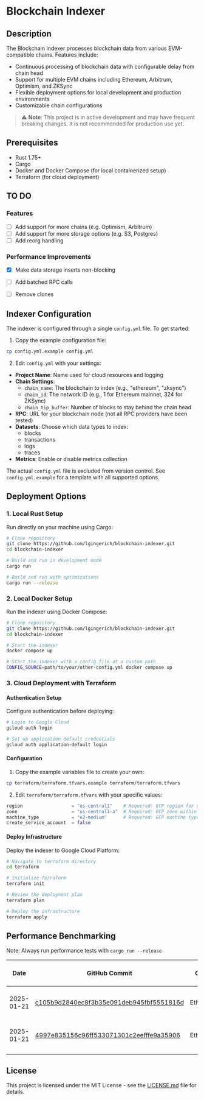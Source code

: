 # Blockchain Indexer

## Description

The Blockchain Indexer processes blockchain data from various EVM-compatible chains.
Features include:
- Continuous processing of blockchain data with configurable delay from chain head
- Support for multiple EVM chains including Ethereum, Arbitrum, Optimism, and ZKSync
- Flexible deployment options for local development and production environments
- Customizable chain configurations

> ⚠️ **Note**: This project is in active development and may have frequent breaking changes. It is not recommended for production use yet.


## Prerequisites
- Rust 1.75+ 
- Cargo
- Docker and Docker Compose (for local containerized setup)
- Terraform (for cloud deployment)


## TO DO

### Features
- [ ] Add support for more chains (e.g. Optimism, Arbitrum)
- [ ] Add support for more storage options (e.g. S3, Postgres)
- [ ] Add reorg handling

### Performance Improvements
- [X] Make data storage inserts non-blocking
- [ ] Add batched RPC calls
- [ ] Remove clones


## Indexer Configuration

The indexer is configured through a single `config.yml` file. To get started:

1. Copy the example configuration file:
```bash
cp config.yml.example config.yml
```

2. Edit `config.yml` with your settings:
- **Project Name**: Name used for cloud resources and logging
- **Chain Settings**: 
  - `chain_name`: The blockchain to index (e.g., "ethereum", "zksync")
  - `chain_id`: The network ID (e.g., 1 for Ethereum mainnet, 324 for ZKSync)
  - `chain_tip_buffer`: Number of blocks to stay behind the chain head
- **RPC**: URL for your blockchain node (not all RPC providers have been tested)
- **Datasets**: Choose which data types to index:
  - blocks
  - transactions
  - logs
  - traces
- **Metrics**: Enable or disable metrics collection

The actual `config.yml` file is excluded from version control. See `config.yml.example` for a template with all supported options.


## Deployment Options

### 1. Local Rust Setup
Run directly on your machine using Cargo:
```bash
# Clone repository
git clone https://github.com/lgingerich/blockchain-indexer.git
cd blockchain-indexer

# Build and run in development mode
cargo run

# Build and run with optimizations
cargo run --release
```

### 2. Local Docker Setup
Run the indexer using Docker Compose:

```bash
# Clone repository
git clone https://github.com/lgingerich/blockchain-indexer.git
cd blockchain-indexer

# Start the indexer
docker compose up

# Start the indexer with a config file at a custom path
CONFIG_SOURCE=path/to/your/other-config.yml docker compose up
```

### 3. Cloud Deployment with Terraform

#### Authentication Setup
Configure authentication before deploying:

```bash
# Login to Google Cloud
gcloud auth login

# Set up application default credentials
gcloud auth application-default login
```

#### Configuration
1. Copy the example variables file to create your own:
```bash
cp terraform/terraform.tfvars.example terraform/terraform.tfvars
```

2. Edit `terraform/terraform.tfvars` with your specific values:
```terraform
region                  = "us-central1"    # Required: GCP region for deployment
zone                    = "us-central1-a"  # Required: GCP zone within the region
machine_type            = "e2-medium"      # Required: GCP machine type for the VM
create_service_account  = false
```

#### Deploy Infrastructure
Deploy the indexer to Google Cloud Platform:

```bash
# Navigate to terraform directory
cd terraform

# Initialize Terraform
terraform init

# Review the deployment plan
terraform plan

# Deploy the infrastructure
terraform apply
```

## Performance Benchmarking
Note: Always run performance tests with `cargo run --release`

|  Date  | GitHub Commit | Chain | Block Range | RPC | Storage | Total Time (sec) | Blocks/sec | Notes |
|--------|---------------|-------|-------------|-----|---------|------------------|------------|-------|
| 2025-01-21 | [c105b9d2840ec8f3b35e091deb945fbf5551816d](https://github.com/lgingerich/blockchain-indexer/commit/c105b9d2840ec8f3b35e091deb945fbf5551816d) | Ethereum | 10,000,000 - 10,001,000 | DRPC (Free) | BigQuery, 100 Blocks per Insert | 825.37 | 1.21 | |
| 2025-01-21 | [4997e835156c96ff533071301c2eefffe9a35906](https://github.com/lgingerich/blockchain-indexer/commit/4997e835156c96ff533071301c2eefffe9a35906) | Ethereum | 10,000,000 - 10,001,000 | DRPC (Free) | BigQuery, 100 Blocks per Insert | 385.50 | 2.59 | |
| | | | | | |

## License

This project is licensed under the MIT License - see the [LICENSE.md](LICENSE.md) file for details.
